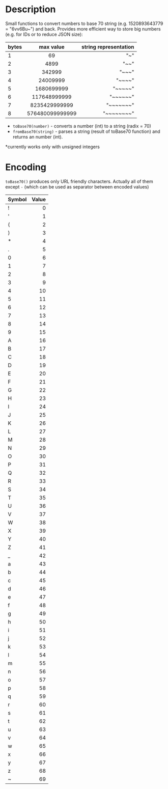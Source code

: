 # Description

Small functions to convert numbers to base 70 string (e.g. 1520893643779 = "6vv6Bu~") and back.
Provides more efficient way to store big numbers (e.g. for IDs or to reduce JSON size):

| bytes | max value | string representation |
| ----- |:---------:| ---------:|
| 1 | 69 | "~"
| 2 | 4899 | "~~"
| 3 | 342999 | "~~~"
| 4 | 24009999 | "~~~~"
| 5 | 1680699999 | "~~~~~"
| 6 | 117648999999 | "~~~~~~"
| 7 | 8235429999999 | "~~~~~~~"
| 8 | 576480099999999 | "~~~~~~~~"

- `toBase70(number)` - converts a number (int) to a string (radix = 70)
- `fromBase70(string)` - parses a string (result of toBase70 function) and returns an number (int).

*currently works only with unsigned integers

# Encoding

`toBase70()` produces only URL friendly characters. Actually all of them except `-` (which can be used as separator between encoded values)

| Symbol | Value 
| ------ | ----:
| ! | 0
| ' | 1
| ( | 2
| ) | 3
| * | 4
| . | 5
| 0 | 6
| 1 | 7
| 2 | 8
| 3 | 9
| 4 | 10
| 5 | 11
| 6 | 12
| 7 | 13
| 8 | 14
| 9 | 15
| A | 16
| B | 17
| C | 18
| D | 19
| E | 20
| F | 21
| G | 22
| H | 23
| I | 24
| J | 25
| K | 26
| L | 27
| M | 28
| N | 29
| O | 30
| P | 31
| Q | 32
| R | 33
| S | 34
| T | 35
| U | 36
| V | 37
| W | 38
| X | 39
| Y | 40
| Z | 41
| _ | 42
| a | 43
| b | 44
| c | 45
| d | 46
| e | 47
| f | 48
| g | 49
| h | 50
| i | 51
| j | 52
| k | 53
| l | 54
| m | 55
| n | 56
| o | 57
| p | 58
| q | 59
| r | 60
| s | 61
| t | 62
| u | 63
| v | 64
| w | 65
| x | 66
| y | 67
| z | 68
| ~ | 69
